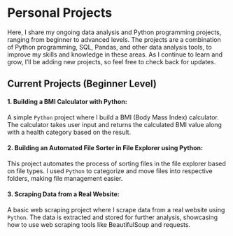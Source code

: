 # Personal Projects
 
Here, I share my ongoing data analysis and Python programming projects, ranging from beginner to advanced levels. The projects are a combination of Python programming, SQL, Pandas, and other data analysis tools, to improve my skills and knowledge in these areas. As I continue to learn and grow, I’ll be adding new projects, so feel free to check back for updates.

## Current Projects (Beginner Level)

#### 1. Building a BMI Calculator with Python:
A simple `Python` project where I build a BMI (Body Mass Index) calculator. The calculator takes user input and returns the calculated BMI value along with a health category based on the result.

#### 2. Building an Automated File Sorter in File Explorer using Python:
This project automates the process of sorting files in the file explorer based on file types. I used `Python` to categorize and move files into respective folders, making file management easier.

#### 3. Scraping Data from a Real Website:
A basic web scraping project where I scrape data from a real website using `Python`. The data is extracted and stored for further analysis, showcasing how to use web scraping tools like BeautifulSoup and requests.
